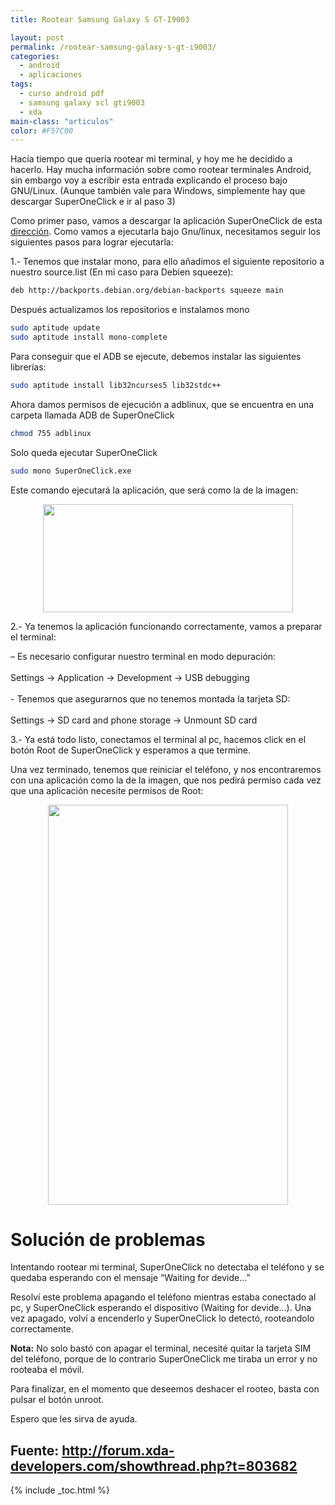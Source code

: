 ```yaml
---
title: Rootear Samsung Galaxy S GT-I9003

layout: post
permalink: /rootear-samsung-galaxy-s-gt-i9003/
categories:
  - android
  - aplicaciones
tags:
  - curso android pdf
  - samsung galaxy scl gti9003
  - xda
main-class: "articulos"
color: #F57C00
---
```

<div class="icoso">
</div>

Hacía tiempo que quería rootear mi terminal, y hoy me he decidido a hacerlo. Hay mucha información sobre como rootear terminales Android, sin embargo voy a escribir esta entrada explicando el proceso bajo GNU/Linux. (Aunque también vale para Windows, simplemente hay que descargar SuperOneClick e ir al paso 3)


<!--ad-->

Como primer paso, vamos a descargar la aplicación SuperOneClick de esta [dirección][1]. Como vamos a ejecutarla bajo Gnu/linux, necesitamos seguir los siguientes pasos para lograr ejecutarla:

1.- Tenemos que instalar mono, para ello añadimos el siguiente repositorio a nuestro source.list (En mi caso para Debien squeeze):

```bash
deb http://backports.debian.org/debian-backports squeeze main
```

Después actualizamos los repositorios e instalamos mono

```bash
sudo aptitude update
sudo aptitude install mono-complete

```

Para conseguir que el ADB se ejecute, debemos instalar las siguientes librerías:

```bash
sudo aptitude install lib32ncurses5 lib32stdc++

```

Ahora damos permisos de ejecución a adblinux, que se encuentra en una carpeta llamada ADB de SuperOneClick

```bash
chmod 755 adblinux

```

Solo queda ejecutar SuperOneClick

```bash
sudo mono SuperOneClick.exe

```

Este comando ejecutará la aplicación, que será como la de la imagen:

<div class="separator" style="clear: both; text-align: center;">
  <a href="https://1.bp.blogspot.com/-m5BLQYMKlGo/ToIa7Z8PYiI/AAAAAAAAAxg/hp9LVGRaQTQ/s1600/Screenshot-SuperOneClick.png" imageanchor="1" style="margin-left:1em; margin-right:1em"><img border="0" height="173" width="400" src="https://1.bp.blogspot.com/-m5BLQYMKlGo/ToIa7Z8PYiI/AAAAAAAAAxg/hp9LVGRaQTQ/s400/Screenshot-SuperOneClick.png" /></a>
</div>

2.- Ya tenemos la aplicación funcionando correctamente, vamos a preparar el terminal:

<p class="alert">
  &#8211; Es necesario configurar nuestro terminal en modo depuración:<br /> <br />Settings -> Application -> Development -> USB debugging<br /> <br />- Tenemos que asegurarnos que no tenemos montada la tarjeta SD:<br /> <br />Settings -> SD card and phone storage -> Unmount SD card
</p>

3.- Ya está todo listo, conectamos el terminal al pc, hacemos click en el botón Root de SuperOneClick y esperamos a que termine.

Una vez terminado, tenemos que reiniciar el teléfono, y nos encontraremos con una aplicación como la de la imagen, que nos pedirá permiso cada vez que una aplicación necesite permisos de Root:

<div class="separator" style="clear: both; text-align: center;">
  <a href="https://lh5.googleusercontent.com/-6_6VWUHX_fA/ToIg3Si55bI/AAAAAAAAAxo/aXmmt_TEloU/s640/SC20110927-211316.png" imageanchor="1" style="margin-left:1em; margin-right:1em"><img border="0" height="640" width="384" src="https://lh5.googleusercontent.com/-6_6VWUHX_fA/ToIg3Si55bI/AAAAAAAAAxo/aXmmt_TEloU/s640/SC20110927-211316.png" /></a>
</div>

# Solución de problemas

Intentando rootear mi terminal, SuperOneClick no detectaba el teléfono y se quedaba esperando con el mensaje &#8220;Waiting for devide&#8230;&#8221;

Resolví este problema apagando el teléfono mientras estaba conectado al pc, y SuperOneClick esperando el dispositivo (Waiting for devide&#8230;). Una vez apagado, volví a encenderlo y SuperOneClick lo detectó, rooteandolo correctamente.

<p class="alert">
  <b>Nota:</b> No solo bastó con apagar el terminal, necesité quitar la tarjeta SIM del teléfono, porque de lo contrario SuperOneClick me tiraba un error y no rooteaba el móvil.
</p>

Para finalizar, en el momento que deseemos deshacer el rooteo, basta con pulsar el botón unroot.

Espero que les sirva de ayuda.

## Fuente: <http://forum.xda-developers.com/showthread.php?t=803682>



 [1]: http://shortfuse.org/?p=80

{% include _toc.html %}
